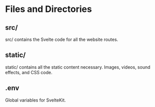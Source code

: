 # Files and Directories

## src/
src/ contains the Svelte code for all the website routes.

## static/
static/ contains all the static content necessary. Images, videos, sound effects, and CSS code.

## .env
Global variables for SvelteKit.